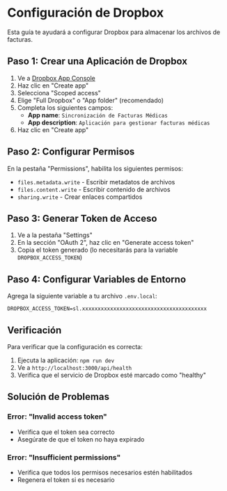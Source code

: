 # Configuración de Dropbox

Esta guía te ayudará a configurar Dropbox para almacenar los archivos de facturas.

## Paso 1: Crear una Aplicación de Dropbox

1. Ve a [Dropbox App Console](https://www.dropbox.com/developers/apps)
2. Haz clic en "Create app"
3. Selecciona "Scoped access"
4. Elige "Full Dropbox" o "App folder" (recomendado)
5. Completa los siguientes campos:
   - **App name**: `Sincronización de Facturas Médicas`
   - **App description**: `Aplicación para gestionar facturas médicas`
6. Haz clic en "Create app"

## Paso 2: Configurar Permisos

En la pestaña "Permissions", habilita los siguientes permisos:

- `files.metadata.write` - Escribir metadatos de archivos
- `files.content.write` - Escribir contenido de archivos
- `sharing.write` - Crear enlaces compartidos

## Paso 3: Generar Token de Acceso

1. Ve a la pestaña "Settings"
2. En la sección "OAuth 2", haz clic en "Generate access token"
3. Copia el token generado (lo necesitarás para la variable `DROPBOX_ACCESS_TOKEN`)

## Paso 4: Configurar Variables de Entorno

Agrega la siguiente variable a tu archivo `.env.local`:

```env
DROPBOX_ACCESS_TOKEN=sl.xxxxxxxxxxxxxxxxxxxxxxxxxxxxxxxxxxxxxxxx
```

## Verificación

Para verificar que la configuración es correcta:

1. Ejecuta la aplicación: `npm run dev`
2. Ve a `http://localhost:3000/api/health`
3. Verifica que el servicio de Dropbox esté marcado como "healthy"

## Solución de Problemas

### Error: "Invalid access token"
- Verifica que el token sea correcto
- Asegúrate de que el token no haya expirado

### Error: "Insufficient permissions"
- Verifica que todos los permisos necesarios estén habilitados
- Regenera el token si es necesario
